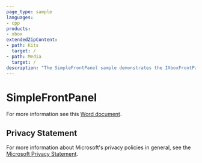 ```yaml
---
page_type: sample
languages:
- cpp
products:
- xbox
extendedZipContent:
- path: Kits
  target: /
- path: Media
  target: /
description: "The SimpleFrontPanel sample demonstrates the IXboxFrontPanel API covering the basic functionality that you will need to get started programming for the Xbox One X DevKit Front Panel."
---
```


# SimpleFrontPanel

For more information see this [Word document](https://github.com/microsoft/Xbox-ATG-Samples/blob/master/XDKSamples/System/SimpleFrontPanel/Readme.docx).

## Privacy Statement

For more information about Microsoft's privacy policies in general, see the [Microsoft Privacy Statement](https://privacy.microsoft.com/en-us/privacystatement/).
